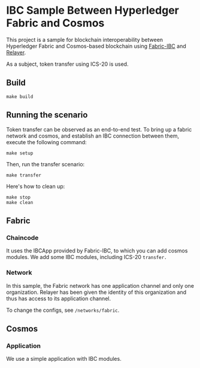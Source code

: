 # IBC Sample Between Hyperledger Fabric and Cosmos

This project is a sample for blockchain interoperability between Hyperledger Fabric and Cosmos-based blockchain using [Fabric-IBC](https://github.com/datachainlab/fabric-ibc) and [Relayer](https://github.com/datachainlab/relayer).

As a subject, token transfer using ICS-20 is used.

## Build

```
make build
```

## Running the scenario

Token transfer can be observed as an end-to-end test.
To bring up a fabric network and cosmos, and establish an IBC connection between them, execute the following command:

```
make setup
```

Then, run the transfer scenario:

```
make transfer
```

Here's how to clean up:

```
make stop
make clean
```

## Fabric

### Chaincode

It uses the IBCApp provided by Fabric-IBC, to which you can add cosmos modules. We add some IBC modules, including ICS-20 `transfer.`

### Network

In this sample, the Fabric network has one application channel and only one organization.
Relayer has been given the identity of this organization and thus has access to its application channel.

To change the configs, see `/networks/fabric`.

## Cosmos

### Application

We use a simple application with IBC modules.

